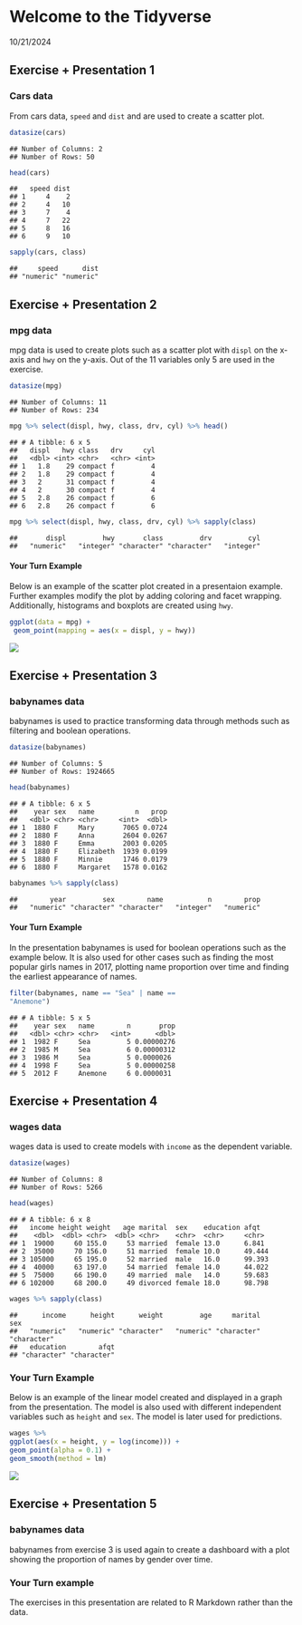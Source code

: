 Welcome to the Tidyverse
================
10/21/2024

## Exercise + Presentation 1

### Cars data

From cars data, `speed` and `dist` and are used to create a scatter
plot.

``` r
datasize(cars)
```

    ## Number of Columns: 2
    ## Number of Rows: 50

``` r
head(cars)
```

    ##   speed dist
    ## 1     4    2
    ## 2     4   10
    ## 3     7    4
    ## 4     7   22
    ## 5     8   16
    ## 6     9   10

``` r
sapply(cars, class)
```

    ##     speed      dist 
    ## "numeric" "numeric"

## Exercise + Presentation 2

### mpg data

mpg data is used to create plots such as a scatter plot with `displ` on
the x-axis and `hwy` on the y-axis. Out of the 11 variables only 5 are
used in the exercise.

``` r
datasize(mpg)
```

    ## Number of Columns: 11
    ## Number of Rows: 234

``` r
mpg %>% select(displ, hwy, class, drv, cyl) %>% head()
```

    ## # A tibble: 6 x 5
    ##   displ   hwy class   drv     cyl
    ##   <dbl> <int> <chr>   <chr> <int>
    ## 1   1.8    29 compact f         4
    ## 2   1.8    29 compact f         4
    ## 3   2      31 compact f         4
    ## 4   2      30 compact f         4
    ## 5   2.8    26 compact f         6
    ## 6   2.8    26 compact f         6

``` r
mpg %>% select(displ, hwy, class, drv, cyl) %>% sapply(class)
```

    ##       displ         hwy       class         drv         cyl 
    ##   "numeric"   "integer" "character" "character"   "integer"

#### Your Turn Example

Below is an example of the scatter plot created in a presentaion
example. Further examples modify the plot by adding coloring and facet
wrapping. Additionally, histograms and boxplots are created using `hwy`.

``` r
ggplot(data = mpg) +
 geom_point(mapping = aes(x = displ, y = hwy))
```

![](tidyverse_data_catalogue_files/figure-gfm/unnamed-chunk-8-1.png)<!-- -->

## Exercise + Presentation 3

### babynames data

babynames is used to practice transforming data through methods such as
filtering and boolean operations.

``` r
datasize(babynames)
```

    ## Number of Columns: 5
    ## Number of Rows: 1924665

``` r
head(babynames)
```

    ## # A tibble: 6 x 5
    ##    year sex   name          n   prop
    ##   <dbl> <chr> <chr>     <int>  <dbl>
    ## 1  1880 F     Mary       7065 0.0724
    ## 2  1880 F     Anna       2604 0.0267
    ## 3  1880 F     Emma       2003 0.0205
    ## 4  1880 F     Elizabeth  1939 0.0199
    ## 5  1880 F     Minnie     1746 0.0179
    ## 6  1880 F     Margaret   1578 0.0162

``` r
babynames %>% sapply(class)
```

    ##        year         sex        name           n        prop 
    ##   "numeric" "character" "character"   "integer"   "numeric"

#### Your Turn Example

In the presentation babynames is used for boolean operations such as the
example below. It is also used for other cases such as finding the most
popular girls names in 2017, plotting name proportion over time and
finding the earliest appearance of names.

``` r
filter(babynames, name == "Sea" | name ==
"Anemone")
```

    ## # A tibble: 5 x 5
    ##    year sex   name        n       prop
    ##   <dbl> <chr> <chr>   <int>      <dbl>
    ## 1  1982 F     Sea         5 0.00000276
    ## 2  1985 M     Sea         6 0.00000312
    ## 3  1986 M     Sea         5 0.0000026 
    ## 4  1998 F     Sea         5 0.00000258
    ## 5  2012 F     Anemone     6 0.0000031

## Exercise + Presentation 4

### wages data

wages data is used to create models with `income` as the dependent
variable.

``` r
datasize(wages)
```

    ## Number of Columns: 8
    ## Number of Rows: 5266

``` r
head(wages)
```

    ## # A tibble: 6 x 8
    ##   income height weight   age marital  sex    education afqt  
    ##    <dbl>  <dbl> <chr>  <dbl> <chr>    <chr>  <chr>     <chr> 
    ## 1  19000     60 155.0     53 married  female 13.0      6.841 
    ## 2  35000     70 156.0     51 married  female 10.0      49.444
    ## 3 105000     65 195.0     52 married  male   16.0      99.393
    ## 4  40000     63 197.0     54 married  female 14.0      44.022
    ## 5  75000     66 190.0     49 married  male   14.0      59.683
    ## 6 102000     68 200.0     49 divorced female 18.0      98.798

``` r
wages %>% sapply(class)
```

    ##      income      height      weight         age     marital         sex 
    ##   "numeric"   "numeric" "character"   "numeric" "character" "character" 
    ##   education        afqt 
    ## "character" "character"

### Your Turn Example

Below is an example of the linear model created and displayed in a graph
from the presentation. The model is also used with different independent
variables such as `height` and `sex`. The model is later used for
predictions.

``` r
wages %>%
ggplot(aes(x = height, y = log(income))) +
geom_point(alpha = 0.1) + 
geom_smooth(method = lm)
```

![](tidyverse_data_catalogue_files/figure-gfm/unnamed-chunk-17-1.png)<!-- -->

## Exercise + Presentation 5

### babynames data

babynames from exercise 3 is used again to create a dashboard with a
plot showing the proportion of names by gender over time.

### Your Turn example

The exercises in this presentation are related to R Markdown rather than
the data.
